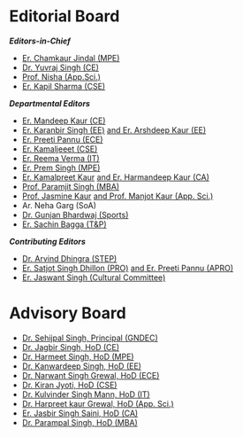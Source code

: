 # Editorial Board  


***Editors-in-Chief***

- [Er. Chamkaur Jindal (MPE)](https://gndec.ac.in/faculty/?id=105)
- [Dr. Yuvraj Singh (CE)](Profiles/YJS.md)
- [Prof. Nisha (App.Sci.)](https://gndec.ac.in/faculty/?id=377)
- [Er. Kapil Sharma (CSE)](https://gndec.ac.in/faculty/?id=209)

***Departmental Editors***

- [Er. Mandeep Kaur (CE)](https://gndec.ac.in/faculty/?id=249)
- [Er. Karanbir Singh (EE)](https://gndec.ac.in/faculty/?id=341) [and Er. Arshdeep Kaur (EE)](https://gndec.ac.in/faculty/?id=271)
- [Er. Preeti Pannu (ECE)](https://gndec.ac.in/faculty/?id=267)
- [Er. Kamaljeeet (CSE)](https://gndec.ac.in/faculty/?id=425)
- [Er. Reema Verma (IT)](https://gndec.ac.in/faculty/?id=412)
- [Er. Prem Singh (MPE)](https://gndec.ac.in/faculty/?id=102)
- [Er. Kamalpreet Kaur](https://gndec.ac.in/faculty/?id=393) [and Er. Harmandeep Kaur (CA)](https://gndec.ac.in/faculty/?id=386)
- [Prof. Paramjit Singh (MBA)](https://gndec.ac.in/faculty/?id=441)
- [Prof. Jasmine Kaur](Profiles/JK.md) [and Prof. Manjot Kaur (App. Sci.)](https://gndec.ac.in/faculty/?id=381)
- Ar. Neha Garg (SoA)
- [Dr. Gunjan Bhardwaj (Sports)](https://gndec.ac.in/faculty/?id=33)
- [Er. Sachin Bagga (T&P)](https://gndec.ac.in/faculty/?id=208)

***Contributing Editors***

- [Dr. Arvind Dhingra (STEP)](https://gndec.ac.in/faculty/?id=68)
- [Er. Satjot Singh Dhillon (PRO)](https://gndec.ac.in/faculty/?id=182) [and Er. Preeti Pannu (APRO)](https://gndec.ac.in/faculty/?id=267)
- [Er. Jaswant Singh (Cultural Committee)](https://gndec.ac.in/faculty/?id=333)


# Advisory Board

- [Dr. Sehijpal Singh, Principal (GNDEC)](https://gndec.ac.in/faculty/?id=7)
- [Dr. Jagbir Singh, HoD (CE)](https://gndec.ac.in/faculty/?id=99)
- [Dr. Harmeet Singh, HoD (MPE)](https://gndec.ac.in/faculty/?id=6)
- [	Dr. Kanwardeep Singh, HoD (EE)](https://gndec.ac.in/faculty/?id=61)
- [Dr. Narwant Singh Grewal, HoD (ECE)](https://gndec.ac.in/faculty/?id=41)
- [Dr. Kiran Jyoti, HoD (CSE)](https://gndec.ac.in/faculty/?id=364)
- [Dr. Kulvinder Singh Mann, HoD (IT)](https://gndec.ac.in/faculty/?id=53)
- [Dr. Harpreet kaur Grewal, HoD (App. Sci.)](https://gndec.ac.in/faculty/?id=71)
- [Er. Jasbir Singh Saini, HoD (CA)](https://gndec.ac.in/faculty/?id=113)
- [Dr. Parampal Singh, HoD (MBA)](https://gndec.ac.in/faculty/?id=168)

